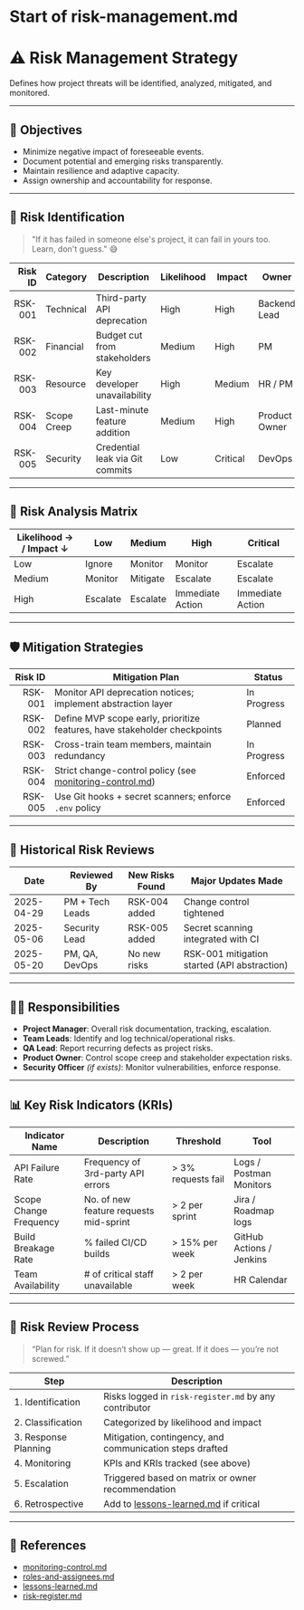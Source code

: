 <!--
START OF risk-management.md

Purpose:
This document outlines the risk identification, analysis, mitigation, and review processes across the project lifecycle. It is aligned with the methodology described in "Software Project Management" by Bob Hughes, Mike Cotterell, and Rajib Mall.

Update Frequency:
Reviewed bi-weekly during sprint planning, milestone evaluations, or if any critical risk arises.

Location: /project-management/risk-management.md
-->

# Start of risk-management.md

# ⚠️ Risk Management Strategy

Defines how project threats will be identified, analyzed, mitigated, and monitored.

---

## 🎯 Objectives

- Minimize negative impact of foreseeable events.
- Document potential and emerging risks transparently.
- Maintain resilience and adaptive capacity.
- Assign ownership and accountability for response.

---

## 🧩 Risk Identification

> "If it has failed in someone else's project, it can fail in yours too. Learn, don't guess." 😅

| Risk ID | Category    | Description                     | Likelihood | Impact   | Owner         |
|--------:|-------------|---------------------------------|------------|----------|---------------|
| RSK-001 | Technical   | Third-party API deprecation     | High       | High     | Backend Lead  |
| RSK-002 | Financial   | Budget cut from stakeholders    | Medium     | High     | PM            |
| RSK-003 | Resource    | Key developer unavailability    | High       | Medium   | HR / PM       |
| RSK-004 | Scope Creep | Last-minute feature addition    | Medium     | High     | Product Owner |
| RSK-005 | Security    | Credential leak via Git commits | Low        | Critical | DevOps        |

---

## 🔬 Risk Analysis Matrix

| Likelihood → / Impact ↓ | Low      | Medium   | High             | Critical         |
|-------------------------|----------|----------|------------------|------------------|
| Low                     | Ignore   | Monitor  | Monitor          | Escalate         |
| Medium                  | Monitor  | Mitigate | Escalate         | Escalate         |
| High                    | Escalate | Escalate | Immediate Action | Immediate Action |

---

## 🛡️ Mitigation Strategies

| Risk ID | Mitigation Plan                                                                   | Status      |
|--------:|-----------------------------------------------------------------------------------|-------------|
| RSK-001 | Monitor API deprecation notices; implement abstraction layer                      | In Progress |
| RSK-002 | Define MVP scope early, prioritize features, have stakeholder checkpoints         | Planned     |
| RSK-003 | Cross-train team members, maintain redundancy                                     | In Progress |
| RSK-004 | Strict change-control policy (see [monitoring-control.md](monitoring-control.md)) | Enforced    |
| RSK-005 | Use Git hooks + secret scanners; enforce `.env` policy                            | Enforced    |

---

## 📜 Historical Risk Reviews

| Date       | Reviewed By     | New Risks Found | Major Updates Made                           |
|------------|-----------------|-----------------|----------------------------------------------|
| 2025-04-29 | PM + Tech Leads | RSK-004 added   | Change control tightened                     |
| 2025-05-06 | Security Lead   | RSK-005 added   | Secret scanning integrated with CI           |
| 2025-05-20 | PM, QA, DevOps  | No new risks    | RSK-001 mitigation started (API abstraction) |

---

## 🧑‍💼 Responsibilities

- **Project Manager**: Overall risk documentation, tracking, escalation.
- **Team Leads**: Identify and log technical/operational risks.
- **QA Lead**: Report recurring defects as project risks.
- **Product Owner**: Control scope creep and stakeholder expectation risks.
- **Security Officer** *(if exists)*: Monitor vulnerabilities, enforce response.

---

## 📊 Key Risk Indicators (KRIs)

| Indicator Name         | Description                            | Threshold          | Tool                     |
|------------------------|----------------------------------------|--------------------|--------------------------|
| API Failure Rate       | Frequency of 3rd-party API errors      | > 3% requests fail | Logs / Postman Monitors  |
| Scope Change Frequency | No. of new feature requests mid-sprint | > 2 per sprint     | Jira / Roadmap logs      |
| Build Breakage Rate    | % failed CI/CD builds                  | > 15% per week     | GitHub Actions / Jenkins |
| Team Availability      | # of critical staff unavailable        | > 2 per week       | HR Calendar              |

---

## 🧠 Risk Review Process

> “Plan for risk. If it doesn’t show up — great. If it does — you’re not screwed.”  

| Step                 | Description                                                 |
|----------------------|-------------------------------------------------------------|
| 1. Identification    | Risks logged in `risk-register.md` by any contributor       |
| 2. Classification    | Categorized by likelihood and impact                        |
| 3. Response Planning | Mitigation, contingency, and communication steps drafted    |
| 4. Monitoring        | KPIs and KRIs tracked (see above)                           |
| 5. Escalation        | Triggered based on matrix or owner recommendation           |
| 6. Retrospective     | Add to [lessons-learned.md](lessons-learned.md) if critical |

---

## 🧾 References

- [monitoring-control.md](monitoring-control.md)
- [roles-and-assignees.md](roles-and-assignees.md)
- [lessons-learned.md](lessons-learned.md)
- [risk-register.md](risk-register.md)

<!-- END OF risk-management.md -->
